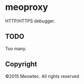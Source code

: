 # meoproxy
HTTP/HTTPS debugger.

## TODO
Too many.

## Copyright
©2015 Meowtec. All rights reserved
